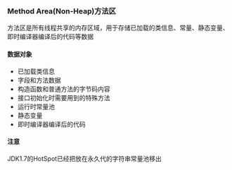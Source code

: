 ### Method Area(Non-Heap)方法区 ###
方法区是所有线程共享的内存区域，用于存储已加载的类信息、常量、静态变量、即时编译器编译后的代码等数据

#### 数据对象 ####
+ 已加载类信息
+ 字段和方法数据
+ 构造函数和普通方法的字节码内容
+ 接口初始化时需要用到的特殊方法
+ 运行时常量池
+ 静态变量
+ 即时编译器编译后的代码

#### 注意 ####
JDK1.7的HotSpot已经把放在永久代的字符串常量池移出